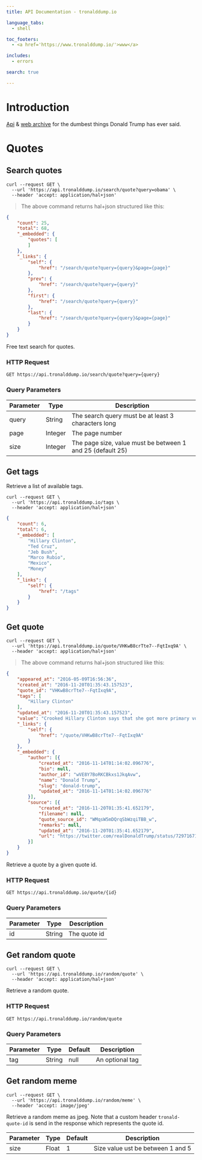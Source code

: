 ```yaml
---
title: API Documentation - tronalddump.io

language_tabs:
  - shell

toc_footers:
  - <a href='https://www.tronalddump.io/'>www</a>

includes:
  - errors

search: true

---
```


# Introduction

[Api](https://api.tronalddump.io) & [web archive](https://www.tronalddump.io) for the dumbest things Donald Trump has ever said.

# Quotes

## Search quotes

```shell
curl --request GET \
  --url 'https://api.tronalddump.io/search/quote?query=obama' \
  --header 'accept: application/hal+json'
```

> The above command returns hal+json structured like this:

```json
{
	"count": 25,
	"total": 68,
	"_embedded": {
		"quotes": [
		]
	},
	"_links": {
		"self": {
			"href": "/search/quote?query={query}&page={page}"
		},
		"prev": {
			"href": "/search/quote?query={query}"
		},
		"first": {
			"href": "/search/quote?query={query}"
		},
		"last": {
			"href": "/search/quote?query={query}&page={page}"
		}
	}
}
```


Free text search for quotes.

### HTTP Request

`GET https://api.tronalddump.io/search/quote?query={query}`

### Query Parameters

Parameter | Type | Description
--------- | ------- | -----------
query | String | The search query must be at least 3 characters long
page | Integer | The page number
size | Integer | The page size, value must be between 1 and 25 (default 25)

## Get tags

Retrieve a list of available tags.

```shell
curl --request GET \
  --url 'https://api.tronalddump.io/tags \
  --header 'accept: application/hal+json'
```

```json
{
	"count": 6,
	"total": 6,
	"_embedded": [
		"Hillary Clinton",
		"Ted Cruz",
		"Jeb Bush",
		"Marco Rubio",
		"Mexico",
		"Money"
	],
	"_links": {
		"self": {
			"href": "/tags"
		}
	}
}
```

## Get quote

```shell
curl --request GET \
  --url 'https://api.tronalddump.io/quote/VHKwB8crTte7--FqtIxq9A' \
  --header 'accept: application/hal+json'
```
> The above command returns hal+json structured like this:

```json
{
    "appeared_at": "2016-05-09T16:56:36",
    "created_at": "2016-11-20T01:35:43.157523",
    "quote_id": "VHKwB8crTte7--FqtIxq9A",
    "tags": [
        "Hillary Clinton"
    ],
    "updated_at": "2016-11-20T01:35:43.157523",
    "value": "Crooked Hillary Clinton says that she got more primary votes than Donald Trump. But I had 17 people to beat—she had one!",
    "_links": {
        "self": {
            "href": "/quote/VHKwB8crTte7--FqtIxq9A"
        }
    },
    "_embedded": {
        "author": [{
            "created_at": "2016-11-14T01:14:02.096776",
            "bio": null,
            "author_id": "wVE8Y7BoRKCBkxs1JkqAvw",
            "name": "Donald Trump",
            "slug": "donald-trump",
            "updated_at": "2016-11-14T01:14:02.096776"
        }],
        "source": [{
            "created_at": "2016-11-20T01:35:41.652179",
            "filename": null,
            "quote_source_id": "WMqsW5mDQrqSbWzqiTBB_w",
            "remarks": null,
            "updated_at": "2016-11-20T01:35:41.652179",
            "url": "https://twitter.com/realDonaldTrump/status/729716712124362754"
        }]
    }
}
```

Retrieve a quote by a given quote id.

### HTTP Request

`GET https://api.tronalddump.io/quote/{id}`

### Query Parameters

Parameter | Type | Description
--------- | ------- | -----------
id | String | The quote id

## Get random quote

```shell
curl --request GET \
  --url 'https://api.tronalddump.io/random/quote' \
  --header 'accept: application/hal+json'
```

Retrieve a random quote.

### HTTP Request

`GET https://api.tronalddump.io/random/quote`

### Query Parameters

Parameter | Type | Default | Description
--------- | ---- | ------- | -----------
tag | String | null | An optional tag

## Get random meme

```shell
curl --request GET \
  --url 'https://api.tronalddump.io/random/meme' \
  --header 'accept: image/jpeg'
```

Retrieve a random meme as jpeg. Note that a custom header `tronald-quote-id` is send in the response which represents the quote id.

Parameter | Type | Default | Description
--------- | ---- | ------- | -----------
size | Float | 1 | Size value ust be between 1 and 5
